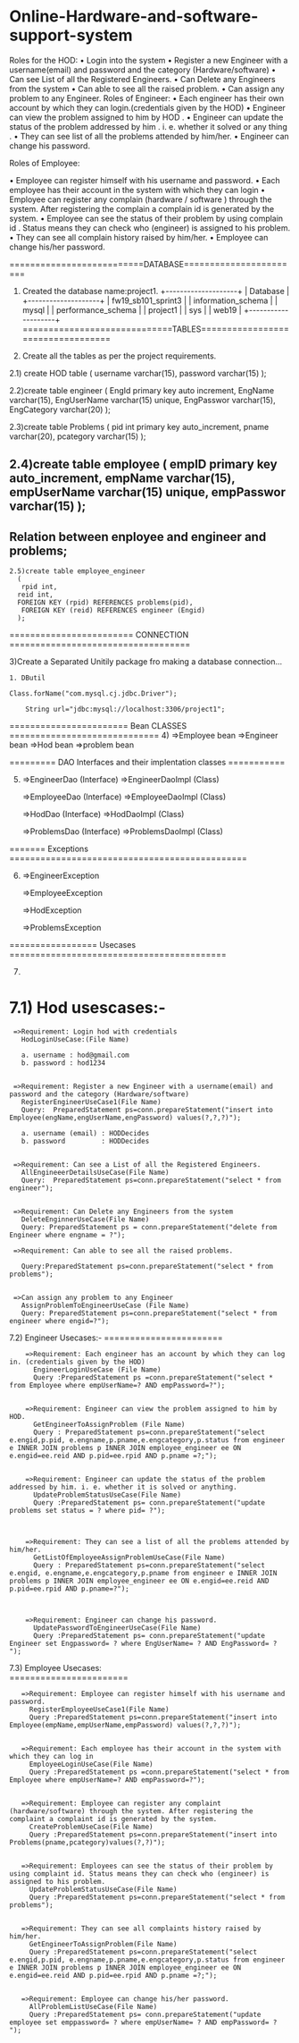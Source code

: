 # Online-Hardware-and-software-support-system

Roles for the HOD:
•	Login into the system 
•	Register a new Engineer with a username(email) and password and the category (Hardware/software)
•	Can see List of all the Registered Engineers.
•	Can Delete any Engineers from the system
•	Can able to see all the raised problem.
•	Can assign any problem to any Engineer.
Roles of Engineer:
•	Each engineer has their own account by which they can login.(credentials given by the HOD)
•	Engineer can view the problem assigned to him by HOD .
•	Engineer can update the status of the problem addressed by him . i. e. whether it solved or any thing .
•	They can see list of all the problems attended by him/her.
•	Engineer can change his password.

Roles of Employee:

•	Employee can register himself with his username and password.
•	Each employee has their account in the system with which they can login
•	Employee can register any complain (hardware / software ) through the system. After registering the complain a complain id is generated by the system.
•	Employee can see the status of their problem by using complain id . Status means they can check who (engineer) is assigned to his problem.
•	They can see all complain history raised by him/her.
•	Employee can change his/her password.

==========================DATABASE=======================
 1) Created the database name:project1.
+--------------------+
| Database           |
+--------------------+
| fw19_sb101_sprint3 |
| information_schema |
| mysql              |
| performance_schema |
| project1           |
| sys                |
| web19              |
+--------------------+
=============================TABLES==================================

2) Create all the tables as per the project requirements.


2.1) create HOD table
	(
	username varchar(15),
	password varchar(15)
	);

2.2)create table engineer
	  (
	  EngId primary key auto increment,
	  EngName varchar(15),
	  EngUserName varchar(15) unique,
	  EngPasswor varchar(15),
	  EngCategory varchar(20)
	  );
 
 2.3)create table Problems
	(
	pid int primary key auto_increment,
	pname varchar(20),
	pcategory varchar(15)
	);

2.4)create table employee
	  (
	  empID primary key auto_increment,
	  empName varchar(15),
	  empUserName varchar(15) unique,
	  empPasswor varchar(15)
	  );
-------------------------------------------------------
Relation between enployee and engineer and problems;
------------------------------------------------------

    2.5)create table employee_engineer
   	  (
  	   rpid int,
   	  reid int,
   	  FOREIGN KEY (rpid) REFERENCES problems(pid),
  	   FOREIGN KEY (reid) REFERENCES engineer (Engid)
   	  );

========================  CONNECTION  ===================================

3)Create a Separated Unitily package fro making a database connection...

	1. DButil
	
	Class.forName("com.mysql.cj.jdbc.Driver");
		
        String url="jdbc:mysql://localhost:3306/project1";
        
        

=======================  Bean CLASSES  =============================
4)      =>Employee bean
        =>Engineer bean
        =>Hod bean
        =>problem bean

=========  DAO Interfaces and their implentation classes ===========

5)
	  =>EngineerDao (Interface)
	  =>EngineerDaoImpl (Class)

	  =>EmployeeDao (Interface)
	  =>EmployeeDaoImpl (Class)
	  
	  =>HodDao (Interface)
	  =>HodDaoImpl (Class)

      =>ProblemsDao (Interface)
	  =>ProblemsDaoImpl (Class)    
	  
	  
=======  Exceptions ==============================================

6)    
	  =>EngineerException
	 

	  =>EmployeeException
	  
	   
	  =>HodException
	  

      =>ProblemsException
	 	  
=================  Usecases  ==========================================

7)  

7.1) Hod usescases:-
   ==================
     =>Requirement: Login hod with credentials
       HodLoginUseCase:(File Name)
     
	   a. username : hod@gmail.com 
	   b. password : hod1234
	   

	 =>Requirement: Register a new Engineer with a username(email) and password and the category (Hardware/software)
	   RegisterEngineerUseCase1(File Name)
	   Query:  PreparedStatement ps=conn.prepareStatement("insert into Employee(engName,engUserName,engPassword) values(?,?,?)");

	   a. username (email) : HODDecides
	   b. password         : HODDecides
	   
	   
	 =>Requirement: Can see a List of all the Registered Engineers.
	   AllEngineeerDetailsUseCase(File Name)
	   Query:  PreparedStatement ps=conn.prepareStatement("select * from engineer");
	
	
     =>Requirement: Can Delete any Engineers from the system
	   DeleteEnginnerUseCase(File Name)
	   Query: PreparedStatement ps = conn.prepareStatement("delete from Engineer where engname = ?");
	
	 =>Requirement: Can able to see all the raised problems.
	   
	   Query:PreparedStatement ps=conn.prepareStatement("select * from problems");
			 
	
	 =>Can assign any problem to any Engineer
       AssignProblemToEngineerUseCase (File Name)
	   Query: PreparedStatement ps=conn.prepareStatement("select * from engineer where engid=?");

  
  7.2)  Engineer Usecases:-	
      =======================
      
	    =>Requirement: Each engineer has an account by which they can log in. (credentials given by the HOD)
	      EngineerLoginUseCase (File Name)
	      Query :PreparedStatement ps =conn.prepareStatement("select * from Employee where empUserName=? AND empPassword=?");
		 

	    =>Requirement: Engineer can view the problem assigned to him by HOD.
	      GetEngineerToAssignProblem (File Name)
	      Query : PreparedStatement ps=conn.prepareStatement("select e.engid,p.pid, e.engname,p.pname,e.engcategory,p.status from engineer e INNER JOIN problems p INNER JOIN employee_engineer ee ON e.engid=ee.reid AND p.pid=ee.rpid AND p.pname =?;");
		
		
	    =>Requirement: Engineer can update the status of the problem addressed by him. i. e. whether it is solved or anything.
	      UpdateProblemStatusUseCase(File Name)
	      Query :PreparedStatement ps= conn.prepareStatement("update problems set status = ? where pid= ?");
			 
		
	
	    =>Requirement: They can see a list of all the problems attended by him/her.
	      GetListOfEmployeeAssignProblemUseCase(File Name)
	      Query : PreparedStatement ps=conn.prepareStatement("select e.engid, e.engname,e.engcategory,p.pname from engineer e INNER JOIN problems p INNER JOIN employee_engineer ee ON e.engid=ee.reid AND p.pid=ee.rpid AND p.pname=?");
			
		
		
	    =>Requirement: Engineer can change his password.
	      UpdatePasswordToEngineerUseCase(File Name)
	      Query :PreparedStatement ps= conn.prepareStatement("update Engineer set Engpassword= ? where EngUserName= ? AND EngPassword= ? ");			
		 
		 
		 
7.3)     Employee Usecases:		 
       =======================
       
       =>Requirement: Employee can register himself with his username and password.
	     RegisterEmployeeUseCase1(File Name)
	     Query :PreparedStatement ps=conn.prepareStatement("insert into Employee(empName,empUserName,empPassword) values(?,?,?)");
	

	   =>Requirement: Each employee has their account in the system with which they can log in
	     EmployeeLoginUseCase(File Name)
	     Query :PreparedStatement ps =conn.prepareStatement("select * from Employee where empUserName=? AND empPassword=?");
		
	
	   =>Requirement: Employee can register any complaint (hardware/software) through the system. After registering the complaint a complaint id is generated by the system.
	     CreateProblemUseCase(File Name)
	     Query :PreparedStatement ps=conn.prepareStatement("insert into Problems(pname,pcategory)values(?,?)");
		
	
	   =>Requirement: Employees can see the status of their problem by using complaint id. Status means they can check who (engineer) is assigned to his problem.
	     UpdateProblemStatusUseCase(File Name)
	     Query :PreparedStatement ps=conn.prepareStatement("select * from problems");
		

	   =>Requirement: They can see all complaints history raised by him/her.
	     GetEngineerToAssignProblem(File Name)
	     Query :PreparedStatement ps=conn.prepareStatement("select e.engid,p.pid, e.engname,p.pname,e.engcategory,p.status from engineer e INNER JOIN problems p INNER JOIN employee_engineer ee ON e.engid=ee.reid AND p.pid=ee.rpid AND p.pname =?;");
		

	   =>Requirement: Employee can change his/her password.
	     AllProblemListUseCase(File Name)
	     Query :PreparedStatement ps= conn.prepareStatement("update employee set emppassword= ? where empUserName= ? AND empPassword= ? ");	
